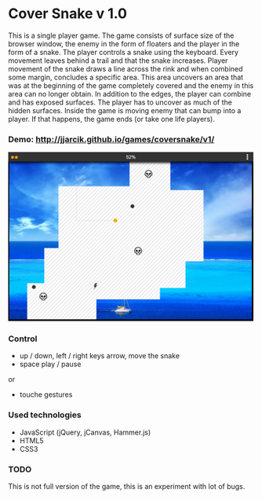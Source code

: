# Cover Snake v 1.0

This is a single player game. The game consists of surface size
of the browser window, the enemy in the form of floaters and the player in the form of a snake. The player controls a snake using the keyboard. Every movement leaves behind a trail and that the snake increases. Player movement of the snake draws a line across the rink and when combined some margin, concludes a specific area. This area uncovers an area that was at the beginning of the game completely covered and the enemy in this area can no longer obtain. In addition to the edges, the player can combine and has exposed surfaces. The player has to uncover as much of the hidden surfaces. Inside the game is moving enemy that can bump into a player. If that happens, the game ends (or take one life players).

### Demo: <a href="http://jjarcik.github.io/games/coversnake/v1/">http://jjarcik.github.io/games/coversnake/v1/</a>

<img src='./screenshot.png' alt="screenshot" width="500"/>


### Control
- up / down, left / right keys arrow, move the snake
- space play / pause

or 
- touche gestures

### Used technologies

- JavaScript (jQuery, jCanvas, Hammer.js)
- HTML5
- CSS3

### TODO
This is not full version of the game, this is an experiment with lot of bugs. 
